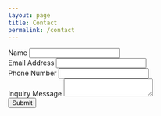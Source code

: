 ```yaml
---
layout: page
title: Contact
permalink: /contact
---
```


<!-- modify this form HTML and place wherever you want your form -->

<form
  action="https://formspree.io/f/xaneworp"
  class="fs-form"
  target="_top"
  method="POST"
>
  <div class="fs-field">
    <label class="fs-label" for="name">Name</label>
    <input class="fs-input" id="name" name="name" required />
  </div>
  <div class="fs-field">
    <label class="fs-label" for="email">Email Address</label>
    <input class="fs-input" id="email" name="email" required />
  </div>
  <div class="fs-field">
    <label class="fs-label" for="number">Phone Number</label>
    <input class="fs-input" id="number" name="number" />
  </div>
  <div class="fs-field">
    <label class="fs-label" for="message">Inquiry Message</label>
    <textarea
      class="fs-textarea"
      id="message"
      name="message"
      required
    ></textarea>
  </div>
  <div class="fs-button-group">
    <button class="fs-button" type="submit">Submit</button>
  </div>
</form>